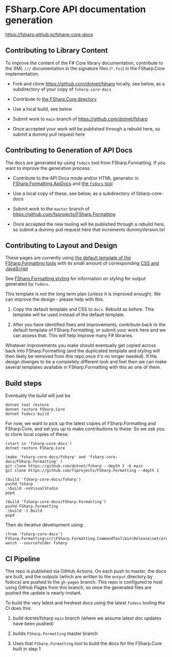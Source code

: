 # FSharp.Core API documentation generation

https://fsharp.github.io/fsharp-core-docs

## Contributing to Library Content

To improve the content of the F# Core library documentation, contribute to the XML `///` documentation in the
signature files (`*.fsi`) in the FSharp.Core implementation.

* Fork and clone https://github.com/dotnet/fsharp locally, see below, as a subdirectory of your copy of `fsharp-core-docs`

* Contribute to [the FSharp.Core directory ](https://github.com/dotnet/fsharp/tree/master/src/fsharp/FSharp.Core)

* Use a local build, see below

* Submit work to  `main` branch of https://github.com/dotnet/fsharp

* Once accepted your work will be published through a rebuild here, so submit a dummy pull request here

## Contributing to Generation of API Docs

The docs are generated by using `fsdocs` tool from FSharp.Formatting.  If you want to improve the generation process:

* Contribute to the API Docs mode and/or HTML generator in [FSharp.Formatting.ApiDocs](https://github.com/fsprojects/FSharp.Formatting/tree/master/src/FSharp.Formatting.ApiDocs) and [the `fsdocs` tool](https://github.com/fsprojects/FSharp.Formatting/tree/master/src/FSharp.Formatting.CommandTool) 

* Use a local copy of these, see below, as a subdirectory of fsharp-core-docs

* Submit work to the `master` branch of https://github.com/fsprojects/FSharp.Formatting

* Once accepted the new tooling will be published through a rebuild here, so submit a dummy pull request here that increments dummyVersion.txt

## Contributing to Layout and Design

These pages are currently using [the default template of the FSharp.Formatting tools](https://github.com/fsprojects/FSharp.Formatting/blob/master/docs/_template.html)
with its small amount of corresponding [CSS and JavaScript](https://github.com/fsprojects/FSharp.Formatting/tree/master/docs/content)

See [FSharp.Formatting styling](https://fsprojects.github.io/FSharp.Formatting/styling.html) for information on styling for output generated by `fsdocs`.

This template is *not* the long term plan (unless it is improved enough).  We can improve the design - please help with this.  

1. Copy the default template and CSS to `docs`.  Rebuild as before.  This  template will be used instead of the default template.

2. After you have identified fixes and improvements, contribute back to the default template of FSharp.Formatting, or submit your work here and we can assess that.  This will help improve many F# libraries.

Whatever improvements you make should eventually get copied across back into FSharp.Formatting (and the duplicated template and styling will then likely be removed from this repo once it's no longer needed). If the design diverges to be a completely different look and feel then we can make several templates available in FSharp.Formatting with this as one of them.


## Build steps

Eventually the build will just be

    dotnet tool restore
    dotnet restore FSharp.Core
    dotnet fsdocs build

For now, we want to pick up the latest copies of FSharp.Formatting and FSharp.Core, and set you up to make contributions to these. So we ask you to clone local copies of these:

    (start in 'fsharp-core-docs')
    dotnet restore FSharp.Core

    (make 'fsharp-core-docs/fsharp' and 'fsharp-core-docs/FSharp.Formatting' )
    git clone https://github.com/dotnet/fsharp --depth 1 -b main
    git clone https://github.com/fsprojects/FSharp.Formatting --depth 1

    (build 'fsharp-core-docs/fsharp')
    pushd fsharp
    .\build -noVisualStudio
    popd

    (build 'fsharp-core-docs/FSharp.Formatting')
    pushd FSharp.Formatting
    .\build -t Build
    popd
    
Then do iterative development using:

    (from 'fsharp-core-docs')
    FSharp.Formatting\src\FSharp.Formatting.CommandTool\bin\Release\netcoreapp3.1\fsdocs.exe watch --sourcefolder fsharp  

## CI Pipeline

This repo is published via GitHub Actions. On each push to master, the docs are built, and the outputs (which are written to the `output` directory by fsdocs) are pushed to the `gh-pages` branch. This repo is configured to host using GitHub Pages from this branch, so once the generated files are pushed the update is nearly-instant.

To build the very latest and freshest docs using the latest `fsdocs` tooling the CI does this:

1. build dotnet/fsharp `main` branch (where we assume latest doc updates have been pushed)

2. builds `FSharp.Formatting` master branch

3. Uses that `FSharp.Formatting` tool to build the docs for the FSharp.Core built in step 1

